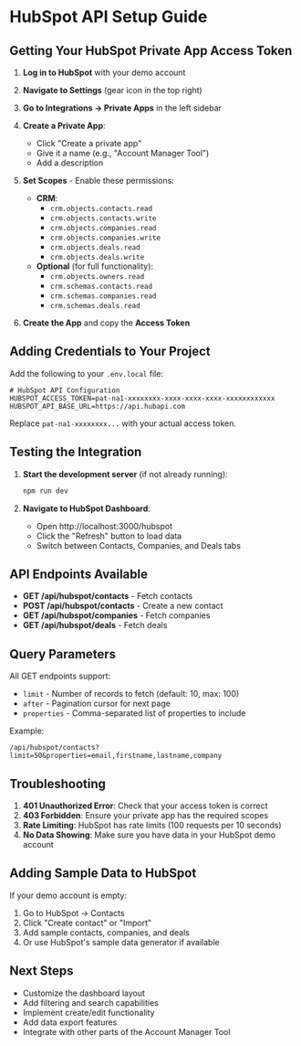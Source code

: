 # HubSpot API Setup Guide

## Getting Your HubSpot Private App Access Token

1. **Log in to HubSpot** with your demo account
2. **Navigate to Settings** (gear icon in the top right)
3. **Go to Integrations → Private Apps** in the left sidebar
4. **Create a Private App**:
   - Click "Create a private app"
   - Give it a name (e.g., "Account Manager Tool")
   - Add a description

5. **Set Scopes** - Enable these permissions:
   - **CRM**:
     - `crm.objects.contacts.read`
     - `crm.objects.contacts.write`
     - `crm.objects.companies.read`
     - `crm.objects.companies.write`
     - `crm.objects.deals.read`
     - `crm.objects.deals.write`
   - **Optional** (for full functionality):
     - `crm.objects.owners.read`
     - `crm.schemas.contacts.read`
     - `crm.schemas.companies.read`
     - `crm.schemas.deals.read`

6. **Create the App** and copy the **Access Token**

## Adding Credentials to Your Project

Add the following to your `.env.local` file:

```env
# HubSpot API Configuration
HUBSPOT_ACCESS_TOKEN=pat-na1-xxxxxxxx-xxxx-xxxx-xxxx-xxxxxxxxxxxx
HUBSPOT_API_BASE_URL=https://api.hubapi.com
```

Replace `pat-na1-xxxxxxxx...` with your actual access token.

## Testing the Integration

1. **Start the development server** (if not already running):
   ```bash
   npm run dev
   ```

2. **Navigate to HubSpot Dashboard**:
   - Open http://localhost:3000/hubspot
   - Click the "Refresh" button to load data
   - Switch between Contacts, Companies, and Deals tabs

## API Endpoints Available

- **GET /api/hubspot/contacts** - Fetch contacts
- **POST /api/hubspot/contacts** - Create a new contact
- **GET /api/hubspot/companies** - Fetch companies
- **GET /api/hubspot/deals** - Fetch deals

## Query Parameters

All GET endpoints support:
- `limit` - Number of records to fetch (default: 10, max: 100)
- `after` - Pagination cursor for next page
- `properties` - Comma-separated list of properties to include

Example:
```
/api/hubspot/contacts?limit=50&properties=email,firstname,lastname,company
```

## Troubleshooting

1. **401 Unauthorized Error**: Check that your access token is correct
2. **403 Forbidden**: Ensure your private app has the required scopes
3. **Rate Limiting**: HubSpot has rate limits (100 requests per 10 seconds)
4. **No Data Showing**: Make sure you have data in your HubSpot demo account

## Adding Sample Data to HubSpot

If your demo account is empty:
1. Go to HubSpot → Contacts
2. Click "Create contact" or "Import"
3. Add sample contacts, companies, and deals
4. Or use HubSpot's sample data generator if available

## Next Steps

- Customize the dashboard layout
- Add filtering and search capabilities
- Implement create/edit functionality
- Add data export features
- Integrate with other parts of the Account Manager Tool